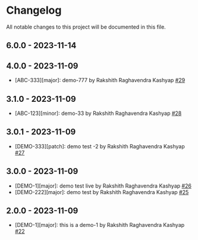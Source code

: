 # Changelog

All notable changes to this project will be documented in this file.

## 6.0.0 - 2023-11-14

## 4.0.0 - 2023-11-09

- [ABC-333][major]: demo-777 by Rakshith Raghavendra Kashyap [#29](https://github.com/kashyaprakshith/change-log/pull/29)

## 3.1.0 - 2023-11-09

- [ABC-123][minor]: demo-33 by Rakshith Raghavendra Kashyap [#28](https://github.com/kashyaprakshith/change-log/pull/28)

## 3.0.1 - 2023-11-09

- [DEMO-333][patch]: demo test -2 by Rakshith Raghavendra Kashyap [#27](https://github.com/kashyaprakshith/change-log/pull/27)

## 3.0.0 - 2023-11-09

- [DEMO-1][major]: demo test live by Rakshith Raghavendra Kashyap [#26](https://github.com/kashyaprakshith/change-log/pull/26)
- [DEMO-222][major]:  demo test by Rakshith Raghavendra Kashyap [#25](https://github.com/kashyaprakshith/change-log/pull/25)

## 2.0.0 - 2023-11-09

- [DEMO-1][major]: this is a demo-1 by Rakshith Raghavendra Kashyap [#22](https://github.com/kashyaprakshith/change-log/pull/22)
